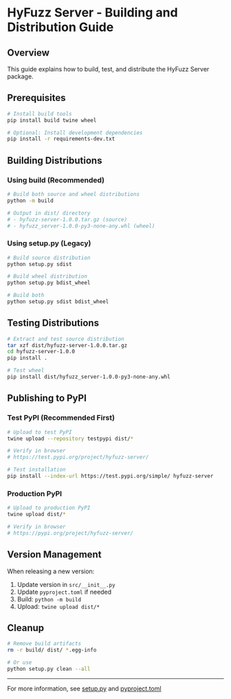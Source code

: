 # HyFuzz Server - Building and Distribution Guide

## Overview

This guide explains how to build, test, and distribute the HyFuzz Server package.

## Prerequisites
```bash
# Install build tools
pip install build twine wheel

# Optional: Install development dependencies
pip install -r requirements-dev.txt
```

## Building Distributions

### Using build (Recommended)
```bash
# Build both source and wheel distributions
python -m build

# Output in dist/ directory
# - hyfuzz-server-1.0.0.tar.gz (source)
# - hyfuzz_server-1.0.0-py3-none-any.whl (wheel)
```

### Using setup.py (Legacy)
```bash
# Build source distribution
python setup.py sdist

# Build wheel distribution
python setup.py bdist_wheel

# Build both
python setup.py sdist bdist_wheel
```

## Testing Distributions
```bash
# Extract and test source distribution
tar xzf dist/hyfuzz-server-1.0.0.tar.gz
cd hyfuzz-server-1.0.0
pip install .

# Test wheel
pip install dist/hyfuzz_server-1.0.0-py3-none-any.whl
```

## Publishing to PyPI

### Test PyPI (Recommended First)
```bash
# Upload to test PyPI
twine upload --repository testpypi dist/*

# Verify in browser
# https://test.pypi.org/project/hyfuzz-server/

# Test installation
pip install --index-url https://test.pypi.org/simple/ hyfuzz-server
```

### Production PyPI
```bash
# Upload to production PyPI
twine upload dist/*

# Verify in browser
# https://pypi.org/project/hyfuzz-server/
```

## Version Management

When releasing a new version:

1. Update version in `src/__init__.py`
2. Update `pyproject.toml` if needed
3. Build: `python -m build`
4. Upload: `twine upload dist/*`

## Cleanup
```bash
# Remove build artifacts
rm -r build/ dist/ *.egg-info

# Or use
python setup.py clean --all
```

---

For more information, see [setup.py](setup.py) and [pyproject.toml](pyproject.toml)
